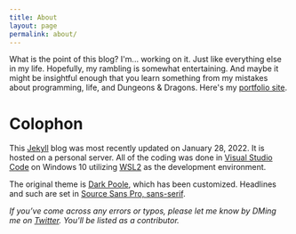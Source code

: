 ```yaml
---
title: About
layout: page
permalink: about/
---
```


What is the point of this blog? I'm... working on it. Just like everything else in my life. Hopefully, my rambling is somewhat entertaining. And maybe it might be insightful enough that you learn something from my mistakes about programming, life, and Dungeons & Dragons. Here's my <a href='https://tsimnujhawj.com' target="_blank">portfolio site</a>.
# Colophon
This <a href="https://jekyllrb.com/" target="_blank">Jekyll</a> blog was most recently updated on January 28, 2022. It is hosted on a personal server. All of the coding was done in <a href="https://code.visualstudio.com/" target="_blank">Visual Studio Code</a> on Windows 10 utilizing <a href="https://docs.microsoft.com/en-us/windows/wsl/about" target="_blank">WSL2</a> as the development environment.

The original theme is <a href="https://andrewhwanpark.github.io/dark-poole/" target="_blank">Dark Poole</a>, which has been customized. Headlines and such are set in <a href="https://fonts.google.com/specimen/Source+Sans+Pro" target="_blank">Source Sans Pro, sans-serif</a>.

*If you’ve come across any errors or typos, please let me know by DMing me on <a href="https://twitter.com/tsimnujhawj" target="_blank">Twitter</a>. You'll be listed as a contributor.*